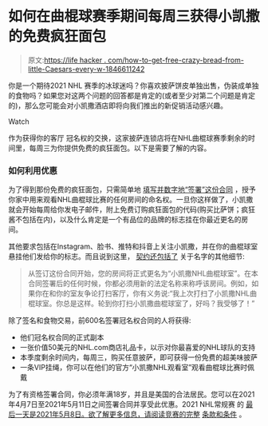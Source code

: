 # 如何在曲棍球赛季期间每周三获得小凯撒的免费疯狂面包

> 原文:[https://life hacker . com/how-to-get-free-crazy-bread-from-little-Caesars-every-w-1846611242](https://lifehacker.com/how-to-get-free-crazy-bread-from-little-caesars-every-w-1846611242)

你是一个期待2021 NHL 赛季的冰球迷吗？你喜欢披萨饼皮单独出售，伪装成单独的食物吗？如果您对这两个问题的回答都是肯定的(或者至少对第二个问题是肯定的)，那么您可能会对小凯撒酒店即将向我们推出的新促销活动感兴趣。

Watch

作为获得你的客厅 冠名权的交换，这家披萨连锁店将在NHL曲棍球赛季剩余的时间里，每周三为你提供免费的疯狂面包。以下是需要了解的内容。

### 如何利用优惠

为了得到那份免费的疯狂面包，只需简单地 [填写并数字地“签署”这份合同](https://pizzanighthockey.com/naming-rights/) ，授予你家中用来观看NHL曲棍球比赛的任何房间的命名权。一旦你这样做了，小凯撒就会开始每周给你发电子邮件，附上免费订购疯狂面包的代码(购买比萨饼；疯狂酱不包括在内)，以及什么肯定是一个有品位的品牌的标志挂在你最近更名的房间。

其他要求包括在Instagram、脸书、推特和抖音上关注小凯撒，并在你的曲棍球室悬挂他们发给你的标志。而且说到这里， [契约还包括了](https://pizzanighthockey.com/naming-rights/) 关于名字的其他细节:

> 从签订这份合同开始，您的房间将正式更名为“小凯撒NHL曲棍球室”。在本合同签署后的任何时候，你都必须用新的法定名称来称呼该房间。例如，如果你在和你的室友争论打扫客厅，你有义务说:“我上次打扫了小凯撒NHL曲棍球室。你总是这样。轮到你打扫小凯撒曲棍球室了，好吗？我受够了！”

除了签名和食物交易，前600名签署冠名权合同的人将获得:

*   他们冠名权合同的正式副本
*   一张价值50美元的NHL.com商店礼品卡，以示对你最喜爱的NHL球队的支持
*   本季度剩余时间内，每周三，购买任意披萨，即可获得一份免费的超美味披萨
*   一条VIP挂绳，你可以在他们的官方“小凯撒NHL观看室”观看曲棍球比赛时佩戴

为了有资格签署合同，你必须年满18岁，并且是美国的合法居民。您可以在2021年4月7日至2021年5月11日之间签署合同并享受此优惠。2021 NHL常规赛 的 [最后一天是2021年5月8日。欲了解更多信息，请阅读竞赛的完整](https://www.nhl.com/news/nhl-nhlpa-season-start-agreement/c-319839598) [条款和条件](https://pizzanighthockey.com/terms-and-conditions/) 。